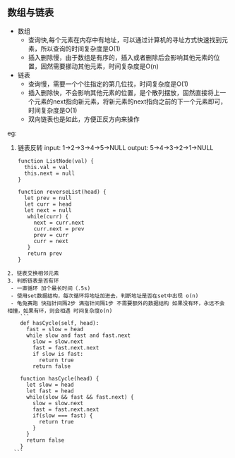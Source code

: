 ## 数组与链表
* 数组
  - 查询快,每个元素在内存中有地址，可以通过计算机的寻址方式快速找到元素，所以查询的时间复杂度是O(1)
  - 插入删除慢，由于数组是有序的，插入或者删除后会影响其他元素的位置，固然需要挪动其他元素，时间复杂度是O(n)
* 链表
  - 查询慢，需要一个个往指定的第几位找，时间复杂度是O(1)
  - 插入删除快，不会影响其他元素的位置，是个散列摆放，固然直接将上一个元素的next指向新元素，将新元素的next指向之前的下一个元素即可，时间复杂度是O(1)
  - 双向链表也是如此，方便正反方向来操作

eg:
1. 链表反转
   input: 1->2->3->4->5->NULL
   output: 5->4->3->2->1->NULL
   ```
   function ListNode(val) {
     this.val = val
     this.next = null
   }

   function reverseList(head) {
     let prev = null
     let curr = head
     let next = null
      while(curr) {
        next = curr.next
        curr.next = prev
        prev = curr
        curr = next
      }
      return prev
   }
  ```
2. 链表交换相邻元素
3. 判断链表是否有环
   - 一直循环 加个最长时间（.5s)
   - 使用set数据结构，每次循环将地址加进去，判断地址是否在set中出现 o(n)
   - 龟兔赛跑 快指针间隔2步 满指针间隔1步 不需要额外的数据结构 如果没有环，永远不会相撞，如果有环，则会相遇 时间复杂度o(n)
      ```
      def hasCycle(self, head):
        fast = slow = head
        while slow and fast and fast.next
          slow = slow.next
          fast = fast.next.next
          if slow is fast:
            return true
          return false

      function hasCycle(head) {
        let slow = head
        let fast = head
        while(slow && fast && fast.next) {
          slow = slow.next
          fast = fast.next.next
          if(slow === fast) {
            return true
          }
        }
        return false
      }
    ```